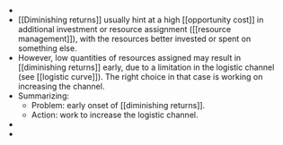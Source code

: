 -
- [[Diminishing returns]] usually hint at a high [[opportunity cost]] in additional investment or resource assignment ([[resource management]]), with the resources better invested or spent on something else.
- However, low quantities of resources assigned may result in [[diminishing returns]] early, due to a limitation in the logistic channel (see [[logistic curve]]). The right choice in that case is working on increasing the channel.
- Summarizing:
  * Problem: early onset of [[diminishing returns]].
  * Action: work to increase the logistic channel.
-
-